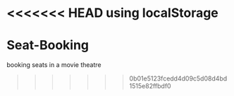 <<<<<<< HEAD
using localStorage
=======
# Seat-Booking
booking seats in a movie theatre
>>>>>>> 0b01e5123fcedd4d09c5d08d4bd1515e82ffbdf0
